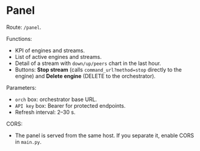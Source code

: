 # Panel

Route: `/panel`.

Functions:
- KPI of engines and streams.
- List of active engines and streams.
- Detail of a stream with `down/up/peers` chart in the last hour.
- Buttons: **Stop stream** (calls `command_url?method=stop` directly to the engine) and **Delete engine** (DELETE to the orchestrator).

Parameters:
- `orch` box: orchestrator base URL.
- `API key` box: Bearer for protected endpoints.
- Refresh interval: 2–30 s.

CORS:
- The panel is served from the same host. If you separate it, enable CORS in `main.py`.
